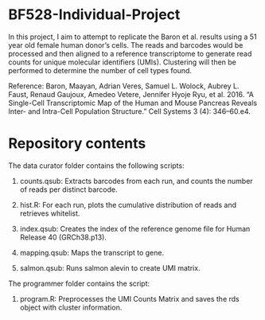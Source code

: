 # BF528-Individual-Project


In this project, I aim to attempt to replicate the Baron et al. results using a 51 year old female human donor’s cells. The reads and barcodes would be processed and then aligned to a reference transcriptome to generate read counts for unique molecular identifiers (UMIs). Clustering will then be performed to determine the number of cell types found. 

Reference: Baron, Maayan, Adrian Veres, Samuel L. Wolock, Aubrey L. Faust, Renaud Gaujoux, Amedeo Vetere, Jennifer Hyoje Ryu, et al. 2016. “A Single-Cell Transcriptomic Map of the Human and Mouse Pancreas Reveals Inter- and Intra-Cell Population Structure.” Cell Systems 3 (4): 346–60.e4.

# Repository contents
The data curator folder contains the following scripts:

1. counts.qsub: Extracts barcodes from each run, and counts the number of reads per distinct barcode. 


2. hist.R: For each run, plots the cumulative distribution of reads and retrieves whitelist.


3. index.qsub: Creates the index of the reference genome file for Human Release 40 (GRCh38.p13).


4. mapping.qsub: Maps the transcript to gene. 


5. salmon.qsub: Runs salmon alevin to create UMI matrix. 


The programmer folder contains the script:

1. program.R: Preprocesses the UMI Counts Matrix and saves the rds object with cluster information. 
